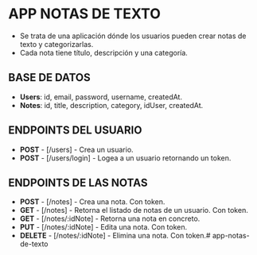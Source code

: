# APP NOTAS DE TEXTO

- Se trata de una aplicación dónde los usuarios pueden crear notas de texto y categorizarlas.
- Cada nota tiene título, descripción y una categoría.

## BASE DE DATOS

- **Users**: id, email, password, username, createdAt.
- **Notes**: id, title, description, category, idUser, createdAt.

## ENDPOINTS DEL USUARIO 

- **POST** - [/users] - Crea un usuario. 
- **POST** - [/users/login] - Logea a un usuario retornando un token. 

## ENDPOINTS DE LAS NOTAS 

- **POST** - [/notes] - Crea una nota. Con token.
- **GET** - [/notes] - Retorna el listado de notas de un usuario. Con token.
- **GET** - [/notes/:idNote] - Retorna una nota en concreto. 
- **PUT** - [/notes/:idNote] - Edita una nota. Con token.
- **DELETE** - [/notes/:idNote] - Elimina una nota. Con token.# app-notas-de-texto
